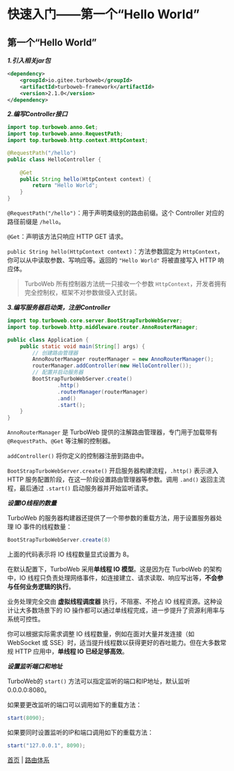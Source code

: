 # 快速入门——第一个“Hello World”

## 第一个“Hello World”

**_1.引入相关jar包_**

```xml
<dependency>
    <groupId>io.gitee.turboweb</groupId>
    <artifactId>turboweb-framework</artifactId>
    <version>2.1.0</version>
</dependency>
```

**_2.编写Controller接口_**

```java
import top.turboweb.anno.Get;
import top.turboweb.anno.RequestPath;
import top.turboweb.http.context.HttpContext;

@RequestPath("/hello")
public class HelloController {
    
    @Get
    public String hello(HttpContext context) {
        return "Hello World";
    }
}
```

`@RequestPath("/hello")`：用于声明类级别的路由前缀。这个 Controller 对应的路径前缀是 `/hello`。

`@Get`：声明该方法只响应 HTTP GET 请求。

`public String hello(HttpContext context)`：方法参数固定为 `HttpContext`，你可以从中读取参数、写响应等。返回的 `"Hello World"` 将被直接写入 HTTP 响应体。

> TurboWeb 所有控制器方法统一只接收一个参数 `HttpContext`，开发者拥有完全控制权，框架不对参数做侵入式封装。

**_3.编写服务器启动类，注册Controller_**

```java
import top.turboweb.core.server.BootStrapTurboWebServer;
import top.turboweb.http.middleware.router.AnnoRouterManager;

public class Application {
    public static void main(String[] args) {
        // 创建路由管理器
        AnnoRouterManager routerManager = new AnnoRouterManager();
        routerManager.addController(new HelloController());
        // 配置并启动服务器
        BootStrapTurboWebServer.create()
                .http()
                .routerManager(routerManager)
                .and()
                .start();
    }
}
```

`AnnoRouterManager` 是 TurboWeb 提供的注解路由管理器，专门用于加载带有 `@RequestPath`、`@Get` 等注解的控制器。

`addController()` 将你定义的控制器注册到路由中。

`BootStrapTurboWebServer.create()` 开启服务器构建流程，`.http()` 表示进入 HTTP 服务配置阶段，在这一阶段设置路由管理器等参数。调用 `.and()` 返回主流程，最后通过 `.start()` 启动服务器并开始监听请求。



**_设置IO线程的数量_**

TurboWeb 的服务器构建器还提供了一个带参数的重载方法，用于设置服务器处理 IO 事件的线程数量：

```java
BootStrapTurboWebServer.create(8)
```

上面的代码表示将 IO 线程数量显式设置为 8。

在默认配置下，TurboWeb 采用**单线程 IO 模型**。这是因为在 TurboWeb 的架构中，IO 线程只负责处理网络事件，如连接建立、请求读取、响应写出等，**不会参与任何业务逻辑的执行**。

业务处理完全交由 **虚拟线程调度器** 执行，不阻塞、不抢占 IO 线程资源。这种设计让大多数场景下的 IO 操作都可以通过单线程完成，进一步提升了资源利用率与系统可控性。

你可以根据实际需求调整 IO 线程数量，例如在面对大量并发连接（如 WebSocket 或 SSE）时，适当提升线程数以获得更好的吞吐能力。但在大多数常规 HTTP 应用中，**单线程 IO 已经足够高效**。



**_设置监听端口和地址_**

TurboWeb的 `start()` 方法可以指定监听的端口和IP地址，默认监听0.0.0.0:8080。

如果要更改监听的端口可以调用如下的重载方法：

```java
start(8090);
```

如果要同时设置监听的IP和端口调用如下的重载方法：

```java
start("127.0.0.1", 8090);
```



[首页](../README.MD) | [路由体系](./router.md)

